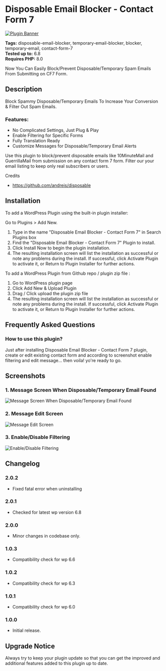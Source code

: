 # Disposable Email Blocker - Contact Form 7

[![Plugin Banner](https://ps.w.org/disposable-email-blocker-contact-form-7/assets/banner-772x250.png)](https://wordpress.org/plugins/disposable-email-blocker-contact-form-7/)

**Tags:** disposable-email-blocker, temporary-email-blocker, blocker, temporary-email, contact-form-7 \
**Tested up to:** 6.8 \
**Requires PHP:** 8.0

Now You Can Easily Block/Prevent Disposable/Temporary Spam Emails From Submitting on CF7 Form.

## Description

Block Spammy Disposable/Temporary Emails To Increase Your Conversion & Filter Out Spam Emails.

### Features:

- No Complicated Settings, Just Plug & Play
- Enable Filtering for Specific Forms
- Fully Translation Ready
- Customize Messages for Disposable/Temporary Email Alerts

Use this plugin to block/prevent disposable emails like 10MinuteMail and GuerrillaMail from submission on any contact form 7 form. Filter our your email listing to keep only real subscribers or users.

Credits
- https://github.com/andreis/disposable

## Installation

To add a WordPress Plugin using the built-in plugin installer:

Go to Plugins > Add New.

1. Type in the name "Disposable Email Blocker - Contact Form 7" in Search Plugins box
2. Find the "Disposable Email Blocker - Contact Form 7" Plugin to install.
3. Click Install Now to begin the plugin installation.
4. The resulting installation screen will list the installation as successful or note any problems during the install.
If successful, click Activate Plugin to activate it, or Return to Plugin Installer for further actions.

To add a WordPress Plugin from Github repo / plugin zip file :
1. Go to WordPress plugin page
2. Click Add New & Upload Plugin
3. Drag / Click upload the plugin zip file
4. The resulting installation screen will list the installation as successful or note any problems during the install.
If successful, click Activate Plugin to activate it, or Return to Plugin Installer for further actions.

## Frequently Asked Questions

### How to use this plugin?

Just after installing Disposable Email Blocker - Contact Form 7 plugin, create or edit existing contact form and according to screenshot enable filtering and edit message... then voila! yo're ready to go.

## Screenshots

### 1. Message Screen When Disposable/Temporary Email Found

![Message Screen When Disposable/Temporary Email Found](https://ps.w.org/disposable-email-blocker-contact-form-7/assets/screenshot-1.png)

### 2. Message Edit Screen

![Message Edit Screen](https://ps.w.org/disposable-email-blocker-contact-form-7/assets/screenshot-2.png)

### 3. Enable/Disable Filtering

![Enable/Disable Filtering](https://ps.w.org/disposable-email-blocker-contact-form-7/assets/screenshot-3.png)

## Changelog

### 2.0.2
- Fixed fatal error when uninstalling

### 2.0.1
- Checked for latest wp version 6.8

### 2.0.0
- Minor changes in codebase only.

### 1.0.3
- Compatibility check for wp 6.6

### 1.0.2
- Compatibility check for wp 6.3

### 1.0.1

- Compatibility check for wp 6.0
### 1.0.0

- Initial release.

## Upgrade Notice

Always try to keep your plugin update so that you can get the improved and additional features added to this plugin up to date.